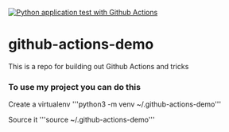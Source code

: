 [![Python application test with Github Actions](https://github.com/kustex/github-actions-demo/actions/workflows/main.yml/badge.svg)](https://github.com/kustex/github-actions-demo/actions/workflows/main.yml)

# github-actions-demo
This is a repo for building out Github Actions and tricks

### To use my project you can do this

Create a virtualenv
'''python3 -m venv ~/.github-actions-demo'''

Source it
'''source ~/.github-actions-demo'''

